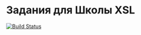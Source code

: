 # Задания для Школы XSL

[![Build Status](https://travis-ci.org/h4/yamoney-xslt-task.svg?branch=master)](https://travis-ci.org/h4/yamoney-xslt-task)
